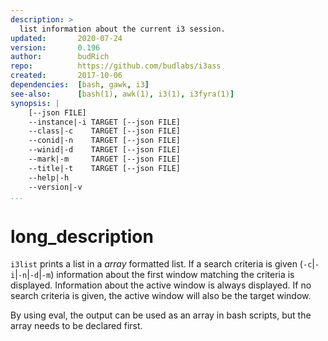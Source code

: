 ```yaml
---
description: >
  list information about the current i3 session.
updated:       2020-07-24
version:       0.196
author:        budRich
repo:          https://github.com/budlabs/i3ass
created:       2017-10-06
dependencies:  [bash, gawk, i3]
see-also:      [bash(1), awk(1), i3(1), i3fyra(1)]
synopsis: |
    [--json FILE]
    --instance|-i TARGET [--json FILE]
    --class|-c    TARGET [--json FILE]
    --conid|-n    TARGET [--json FILE]
    --winid|-d    TARGET [--json FILE]
    --mark|-m     TARGET [--json FILE]
    --title|-t    TARGET [--json FILE]
    --help|-h
    --version|-v
...
```


# long_description

`i3list` prints a list in a *array* formatted list. 
If a search criteria is given 
(`-c`|`-i`|`-n`|`-d`|`-m`) 
information about the first window matching the criteria is displayed. 
Information about the active window is always displayed. 
If no search criteria is given, 
the active window will also be the target window.

By using eval, 
the output can be used as an array in bash scripts, 
but the array needs to be declared first.
